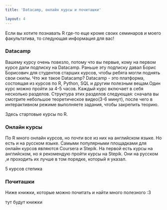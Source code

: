 ```yaml
---
title: 'Datacamp, онлайн курсы и почиташки'

layout: 4
---
```


Если вы хотите познавать R где-то еще кроме своих семинаров и моего факультатива, то следующая информация для вас!

### Datacamp

Вашему курсу очень повезло, потому что вы первые, кому на первом курсе дали подписку на Datacamp. Раньше эту подписку давал Борис Борисович для студентов старших курсов, чтобы ребята могли поднять свои скилы. Что же такое Datacamp? Datacamp - это платформа, состоящая из курсов по R, Python, SQL и другим полезным вещам.Один курс можно пройти за 4-5 часов. Каждый курс включает в себя несколько разделов. Структура этих разделов следующая: сначала вы смотрите небольшое теоретическое видео(3-6 минут), после чего в интерактивном режиме выполняете задания, чтобы закрепить теорию.

Здесь стартовые курсы по R.


### Онлайн курсы

По R много онлайн курсов, но почти все из них на английском языке. Но есть и на русском языке. Самыми популярными площадками для онлайн курсов являются Coursera и Stepik. На первой есть курсы на английском, но я рекомендую пройти курсы на Stepik. Они на русском ,и проходить их лучше в том порядке, который я указал.

5 курсов степика






### Почиташки

Ниже книжки, которые можно почитать и найти много полезного :3

тут будут книжки
